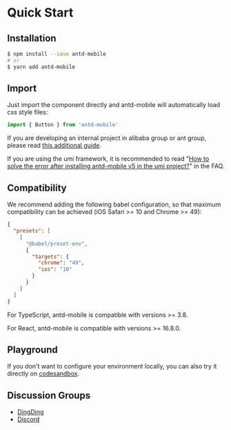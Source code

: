 # Quick Start

## Installation

```bash
$ npm install --save antd-mobile
# or
$ yarn add antd-mobile
```

## Import

Just import the component directly and antd-mobile will automatically load css style files:

```js
import { Button } from 'antd-mobile'
```

If you are developing an internal project in alibaba group or ant group, please read [this additional guide](https://yuque.antfin.com/antd-mobile/kfcgs3/md4or5).

If you are using the umi framework, it is recommended to read "[How to solve the error after installing antd-mobile v5 in the umi project?](./faq#how-to-solve-the-error-after-installing-antd-mobile-v5-in-the-umi-project)" in the FAQ.

## Compatibility

We recommend adding the following babel configuration, so that maximum compatibility can be achieved (iOS Safari >= 10 and Chrome >= 49):

```json
{
  "presets": [
    [
      "@babel/preset-env",
      {
        "targets": {
          "chrome": "49",
          "ios": "10"
        }
      }
    ]
  ]
}
```

For TypeScript, antd-mobile is compatible with versions >= 3.8.

For React, antd-mobile is compatible with versions >= 16.8.0.

## Playground

If you don't want to configure your environment locally, you can also try it directly on [codesandbox](https://codesandbox.io/s/antd-mobile-snrxr?file=/package.json).

## Discussion Groups

- [DingDing](https://gw.alipayobjects.com/mdn/rms_25513e/afts/img/A*hBjlR4nUWjkAAAAAAAAAAAAAARQnAQ)
- [Discord](https://discord.gg/jmNvw4WFYn)

